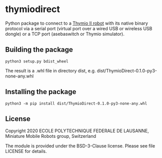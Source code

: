 # thymiodirect

Python package to connect to a [Thymio II robot](https://thymio.org)
with its native binary protocol via a serial port (virtual port over
a wired USB or wireless USB dongle) or a TCP port (asebaswitch or Thymio
simulator).

## Building the package

```
python3 setup.py bdist_wheel
```

The result is a .whl file in directory dist, e.g.
dist/ThymioDirect-0.1.0-py3-none-any.whl

## Installing the package

```
python3 -m pip install dist/ThymioDirect-0.1.0-py3-none-any.whl
```

## License

Copyright 2020 ECOLE POLYTECHNIQUE FEDERALE DE LAUSANNE,
Miniature Mobile Robots group, Switzerland

The module is provided under the BSD-3-Clause license.
Please see file LICENSE for details.

